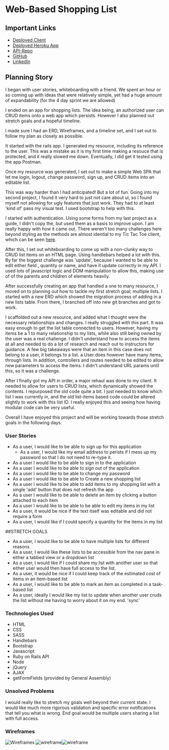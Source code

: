 
# Web-Based Shopping List


## Important Links
- [Deployed Client](https://joe-protz.github.io/ShoppingList-Client/)
- [Deployed Heroku App](https://shopping-list-10994.herokuapp.com/)
- [API-Repo](https://github.com/joe-protz/ShoppingList-API)
- [GitHub](https://joe-protz.github.io/)
- [LinkedIn](https://www.linkedin.com/in/joe-protz/)

## Planning Story
I began with user stories, whiteboarding with a friend. We spent an hour or so coming up with ideas that were relatively simple, yet had a huge amount of expandability (for the 4 day sprint we are allowed)

I ended on an app for shopping lists. The idea being, an authorized user can CRUD items onto a web app which persists. However I also planned out stretch goals and a hopeful timeline.

I made sure I had an ERD, Wireframes, and a timeline set, and I set out to follow my plan as closely as possible.

It started with the rails app. I generated my resource, including its reference to the user. This was a mistake as it is my first time making a resouce that is protected, and it really slowed me down. Eventually, I did get it tested using the app Postman.

Once my resource was generated, I set out to make a simple Web SPA that let me login, logout, change password, sign up, and CRUD items into an editable list.

This was way harder than I had anticipated! But a lot of fun. Going into my second project, I found it very hard to just not care about ui, so I found myself not allowing for ugly features that just work. They had to at least 'kind of' pass my visual test. I used bootstrap to help with this.

I started with authentication. Using some forms from my last project as a guide, I didn't copy the, but used them as a basis to improve upon. I am really happy with how it came out. There weren't too many challenges here beyond styling as the methods are almost idential to my Tic Tac Toe client, which can be seen [here](https://github.com/joe-protz/TicTacToe-client).

After this, I set out whiteboarding to come up with  a non-clunky way to CRUD list items on an HTML page. Using handlebars helped a lot with this. By far the biggest challenge was 'update', because I wanted to be able to edit either field , quantity or name, and have it update correctly in my API. I used lots of javascript logic and DOM manipulation to allow this, making use of of the parents and children of elements heavily.

After successfully creating an app that handled a one to many resource, I moved on to planning out how to tackle my first stretch goal; multiple lists. I started with a new ERD which showed the migration process of adding in a new lists table. From there, I branched off into new git branches and got to work.

I scaffolded out a new resource, and added what I thought were the necessary relationships and changes. I really struggled with this part. It was easy enough to get the list table connected to users. However, having my items be a 1 to many relationship to my lists, while also still being owned by the user was a real challenge. I didn't understand how to access the items at all and needed to do a lot of research and reach out to instructors for guidance. A few big takeaways were that an item in this case does not belong to a user, it belongs to a list. a User does however have many items, through lists. In addition, controllers and routes needed to be edited to allow new parameters to access the items. I didn't understand URL params until this, so it was a challenge.

After I finally got my  API in order, a major rehaul was done to my client. It needed  to allow for users to CRUD lists, which dynamically showed the contents. I repurposed the old code quite a bit. I just needed to know which list I was currently in, and the old list-items based code could be altered slightly to work with this list ID. I really enjoyed this and seeing how having modular code can be very useful.

Overall I have enjoyed this project and will be working towards those stretch goals in the following days.

### User Stories

- As a user, I would like to be able to sign up for this application
  - As a user, I would like my email address to perists if I mess up my password so that I do not need to re-type it.
- As a user I would like to be able to sign in to the application
- As a user I would like to be able to sign out of the application
- As a user I would like to be able to change my password
- As a user I would like to be able to Create a new shopping list
- As a user I would like to be able to add items to my shopping list with a single 'add' button that does not refresh the app
- As a user I would like to be able to delete an item by clicking a button attached to each item
- As a user I would like to be able to be able to edit my items in my list
 - As a user, it would be nice if the text itself was editable and did not require a form
 - As a user, I would like if I could specify a quantity for the items in my list


##STRETCH GOALS
- As a user, I would like to be able to have multiple lists for different reasons
- As a user, I would like these lists to be accessible from the nav pane in either a tabbed view or a dropdown list
- As a user, I would like if I could share my list with another user so that either user would then have full access to the list.
- As a user, it would be nice if I could keep track of the estimated cost of items in an item-based list
- As a user, I would like to be able to mark an item as completed in a task-based list
- As a user, ideally I would like my list to update when another user cruds the list without me having to worry about it on my end. 'sync'

### Technologies Used

- HTML
- CSS
- SASS
- Handlebars
- Bootstrap
- Javascript
- Ruby on Rails API
- Node
- jQuery
- AJAX
- getFormFields (provided by General Assembly)

### Unsolved Problems
I would really like to stretch my goals well beyond their current state. I would like much more rigorous validation and specific error notifications that tell you what is wrong. End goal would be multiple users sharing a list with full access. 

### Wireframes
![Wireframes](https://i.imgur.com/LsUcaYV.jpg)
![wireframe](https://i.imgur.com/sxDJehm.jpg)![wireframe](https://i.imgur.com/ze65jq2.jpg)
